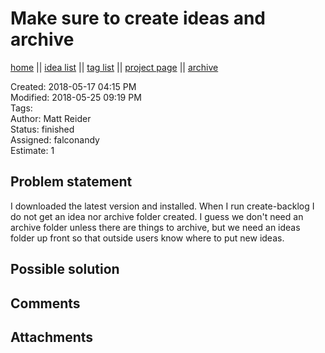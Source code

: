 # Make sure to create ideas and archive

[home](../index.md) || [idea list](../ideas.md) || [tag list](../tags.md) || [project page](../agilemarkdown-project.md) || [archive](archive.md)

Created: 2018-05-17 04:15 PM  
Modified: 2018-05-25 09:19 PM  
Tags:   
Author: Matt Reider  
Status: finished  
Assigned: falconandy  
Estimate: 1  

## Problem statement

I downloaded the latest version and installed. When I run create-backlog I do not get an idea nor archive
folder created. I guess we don't need an archive folder unless there are things to archive, but we need
an ideas folder up front so that outside users know where to put new ideas.

## Possible solution

## Comments

## Attachments
